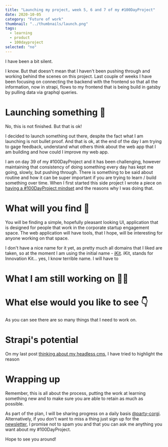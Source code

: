 ```yaml
---
title: "Launching my project, week 5, 6 and 7 of my #100DayProject"
date: 2020-10-05
category: "Future of work"
thumbnail: "../thumbnails/launch.png"
tags:
  - learning
  - product
  - 100dayproject
selected: "no"
---
```


I have been a bit silent.

I know. But that doesn't mean that I haven't been pushing through and working behind the scenes on this project. Last couple of weeks I have been focusing on connecting the backend with the frontend so that all the information, now in strapi, flows to my frontend that is being build in gatsby by pulling data via graphql queries. 

# Launching something 🚀

No, this is not finished. But that is ok!

I decided to launch something out there, despite the fact what I am launching is not bullet proof. And that is ok, at the end of the day I am trying to gage feedback, understand what others think about the web app that I am building and how could I improve my web app.

I am on day 39 of my #100DayProject and it has been challenging, however maintaining that consistency of doing something every day has kept me going, slowly, but pushing through. There is something to be said about routine and how it can be super important if you are trying to learn / build something over time. When I first started this side project I wrote a piece on [having a #100DayProject mindset](/blog/2020-08-20-about-having-a-100-day-project-mindset) and the reasons why I was doing that. 


# What will you find 🔎

You will be finding a simple, hopefully pleasant looking UI, application that is designed for people that work in the corporate startup engagement space. The web application will have tools, that I hope, will be interesting for anyone working on that space. 

I don't have a nice name for it yet, as pretty much all domains that I liked are taken, so at the moment I am using the initial name - [iKit](https://ikit.netlify.app/). iKit, stands for Innovation Kit... yes, I know terrible name. I will have to 



# What I am still working on 🏋️‍♂️


# What else would you like to see 👇

As you can see there are so many things that I need to work on. 


# Strapi's potential

On my last post [thinking about my headless cms](/blog/2020-08-20-about-having-a-100-day-project-mindset), I have tried to highlight the reason


# Wrapping up

Remember, this is all about the process, putting the work at learning something new and to make sure you are able to retain as much as possible.

As part of the plan, I will be sharing progress on a daily basis [@party-corgi](https://www.partycorgi.com/). Alternatively, if you don't want to miss a thing just sign up for the 
[newsletter](https://tiagofsanchez.ck.page/c6b98eda74), I promise not to spam you and that you can ask me anything you want about my #100DayProject.

Hope to see you around!







